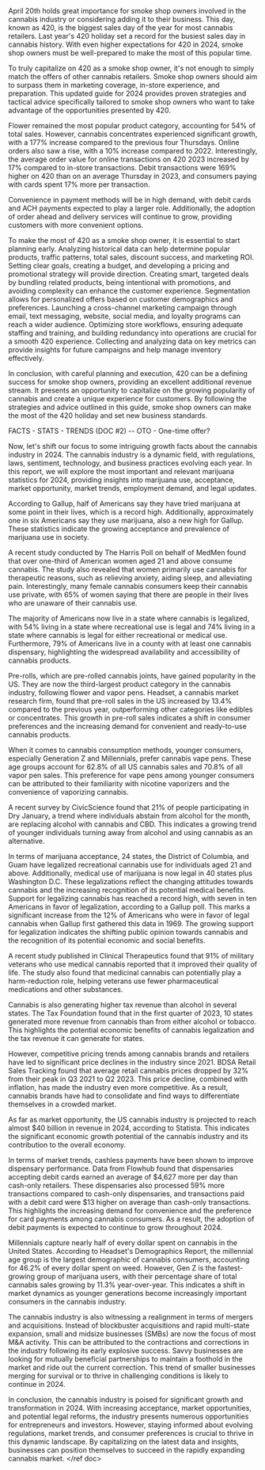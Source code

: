 <ref document>
April 20th holds great importance for smoke shop owners involved in the cannabis industry or considering adding it to their business. This day, known as 420, is the biggest sales day of the year for most cannabis retailers. Last year's 420 holiday set a record for the busiest sales day in cannabis history. With even higher expectations for 420 in 2024, smoke shop owners must be well-prepared to make the most of this popular time.
  
To truly capitalize on 420 as a smoke shop owner, it's not enough to simply match the offers of other cannabis retailers. Smoke shop owners should aim to surpass them in marketing coverage, in-store experience, and preparation. This updated guide for 2024 provides proven strategies and tactical advice specifically tailored to smoke shop owners who want to take advantage of the opportunities presented by 420.

Flower remained the most popular product category, accounting for 54% of total sales. However, cannabis concentrates experienced significant growth, with a 177% increase compared to the previous four Thursdays. Online orders also saw a rise, with a 10% increase compared to 2022. Interestingly, the average order value for online transactions on 420 2023 increased by 17% compared to in-store transactions. Debit transactions were 169% higher on 420 than on an average Thursday in 2023, and consumers paying with cards spent 17% more per transaction.

Convenience in payment methods will be in high demand, with debit cards and ACH payments expected to play a larger role. Additionally, the adoption of order ahead and delivery services will continue to grow, providing customers with more convenient options.

To make the most of 420 as a smoke shop owner, it is essential to start planning early. Analyzing historical data can help determine popular products, traffic patterns, total sales, discount success, and marketing ROI. Setting clear goals, creating a budget, and developing a pricing and promotional strategy will provide direction. Creating smart, targeted deals by bundling related products, being intentional with promotions, and avoiding complexity can enhance the customer experience. Segmentation allows for personalized offers based on customer demographics and preferences. Launching a cross-channel marketing campaign through email, text messaging, website, social media, and loyalty programs can reach a wider audience. Optimizing store workflows, ensuring adequate staffing and training, and building redundancy into operations are crucial for a smooth 420 experience. Collecting and analyzing data on key metrics can provide insights for future campaigns and help manage inventory effectively.

In conclusion, with careful planning and execution, 420 can be a defining success for smoke shop owners, providing an excellent additional revenue stream. It presents an opportunity to capitalize on the growing popularity of cannabis and create a unique experience for customers. By following the strategies and advice outlined in this guide, smoke shop owners can make the most of the 420 holiday and set new business standards.

FACTS - STATS - TRENDS (DOC #2) -- OTO - One-time offer?

Now, let's shift our focus to some intriguing growth facts about the cannabis industry in 2024. The cannabis industry is a dynamic field, with regulations, laws, sentiment, technology, and business practices evolving each year. In this report, we will explore the most important and relevant marijuana statistics for 2024, providing insights into marijuana use, acceptance, market opportunity, market trends, employment demand, and legal updates.

According to Gallup, half of Americans say they have tried marijuana at some point in their lives, which is a record high. Additionally, approximately one in six Americans say they use marijuana, also a new high for Gallup. These statistics indicate the growing acceptance and prevalence of marijuana use in society.

A recent study conducted by The Harris Poll on behalf of MedMen found that over one-third of American women aged 21 and above consume cannabis. The study also revealed that women primarily use cannabis for therapeutic reasons, such as relieving anxiety, aiding sleep, and alleviating pain. Interestingly, many female cannabis consumers keep their cannabis use private, with 65% of women saying that there are people in their lives who are unaware of their cannabis use.

The majority of Americans now live in a state where cannabis is legalized, with 54% living in a state where recreational use is legal and 74% living in a state where cannabis is legal for either recreational or medical use. Furthermore, 79% of Americans live in a county with at least one cannabis dispensary, highlighting the widespread availability and accessibility of cannabis products.

Pre-rolls, which are pre-rolled cannabis joints, have gained popularity in the US. They are now the third-largest product category in the cannabis industry, following flower and vapor pens. Headset, a cannabis market research firm, found that pre-roll sales in the US increased by 13.4% compared to the previous year, outperforming other categories like edibles or concentrates. This growth in pre-roll sales indicates a shift in consumer preferences and the increasing demand for convenient and ready-to-use cannabis products.

When it comes to cannabis consumption methods, younger consumers, especially Generation Z and Millennials, prefer cannabis vape pens. These age groups account for 62.8% of all US cannabis sales and 70.8% of all vapor pen sales. This preference for vape pens among younger consumers can be attributed to their familiarity with nicotine vaporizers and the convenience of vaporizing cannabis.
  
A recent survey by CivicScience found that 21% of people participating in Dry January, a trend where individuals abstain from alcohol for the month, are replacing alcohol with cannabis and CBD. This indicates a growing trend of younger individuals turning away from alcohol and using cannabis as an alternative.

In terms of marijuana acceptance, 24 states, the District of Columbia, and Guam have legalized recreational cannabis use for individuals aged 21 and above. Additionally, medical use of marijuana is now legal in 40 states plus Washington D.C. These legalizations reflect the changing attitudes towards cannabis and the increasing recognition of its potential medical benefits.
Support for legalizing cannabis has reached a record high, with seven in ten Americans in favor of legalization, according to a Gallup poll. This marks a significant increase from the 12% of Americans who were in favor of legal cannabis when Gallup first gathered this data in 1969. The growing support for legalization indicates the shifting public opinion towards cannabis and the recognition of its potential economic and social benefits.

A recent study published in Clinical Therapeutics found that 91% of military veterans who use medical cannabis reported that it improved their quality of life. The study also found that medicinal cannabis can potentially play a harm-reduction role, helping veterans use fewer pharmaceutical medications and other substances.

Cannabis is also generating higher tax revenue than alcohol in several states. The Tax Foundation found that in the first quarter of 2023, 10 states generated more revenue from cannabis than from either alcohol or tobacco. This highlights the potential economic benefits of cannabis legalization and the tax revenue it can generate for states.

However, competitive pricing trends among cannabis brands and retailers have led to significant price declines in the industry since 2021. BDSA Retail Sales Tracking found that average retail cannabis prices dropped by 32% from their peak in Q3 2021 to Q2 2023. This price decline, combined with inflation, has made the industry even more competitive. As a result, cannabis brands have had to consolidate and find ways to differentiate themselves in a crowded market.  

As far as market opportunity, the US cannabis industry is projected to reach almost $40 billion in revenue in 2024, according to Statista. This indicates the significant economic growth potential of the cannabis industry and its contribution to the overall economy.  
  
In terms of market trends, cashless payments have been shown to improve dispensary performance. Data from Flowhub found that dispensaries accepting debit cards earned an average of $4,627 more per day than cash-only retailers. These dispensaries also processed 59% more transactions compared to cash-only dispensaries, and transactions paid with a debit card were $13 higher on average than cash-only transactions. This highlights the increasing demand for convenience and the preference for card payments among cannabis consumers. As a result, the adoption of debit payments is expected to continue to grow throughout 2024.

Millennials capture nearly half of every dollar spent on cannabis in the United States. According to Headset's Demographics Report, the millennial age group is the largest demographic of cannabis consumers, accounting for 46.2% of every dollar spent on weed. However, Gen Z is the fastest-growing group of marijuana users, with their percentage share of total cannabis sales growing by 11.3% year-over-year. This indicates a shift in market dynamics as younger generations become increasingly important consumers in the cannabis industry.  
  
The cannabis industry is also witnessing a realignment in terms of mergers and acquisitions. Instead of blockbuster acquisitions and rapid multi-state expansion, small and midsize businesses (SMBs) are now the focus of most M&A activity. This can be attributed to the contractions and corrections in the industry following its early explosive success. Savvy businesses are looking for mutually beneficial partnerships to maintain a foothold in the market and ride out the current correction. This trend of smaller businesses merging for survival or to thrive in challenging conditions is likely to continue in 2024.  
  
In conclusion, the cannabis industry is poised for significant growth and transformation in 2024. With increasing acceptance, market opportunities, and potential legal reforms, the industry presents numerous opportunities for entrepreneurs and investors. However, staying informed about evolving regulations, market trends, and consumer preferences is crucial to thrive in this dynamic landscape. By capitalizing on the latest data and insights, businesses can position themselves to succeed in the rapidly expanding cannabis market.
</ref doc>